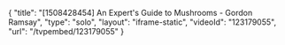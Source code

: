 {
    "title": "[1508428454] An Expert's Guide to Mushrooms - Gordon Ramsay",
    "type": "solo",
    "layout": "iframe-static",
    "videoId": "123179055",
    "url": "\/tvpembed\/123179055"
}